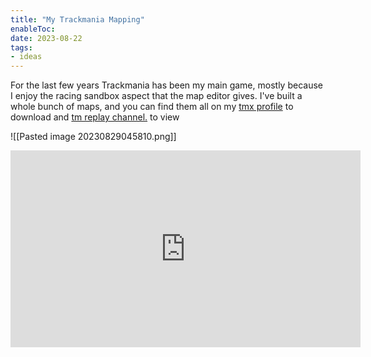 ```yaml
---
title: "My Trackmania Mapping"
enableToc: 
date: 2023-08-22
tags:
- ideas
---
```

For the last few years Trackmania has been my main game, mostly because I enjoy the racing sandbox aspect that the map editor gives. I've built a whole bunch of maps, and you can find them all on my [tmx profile](https://trackmania.exchange/user/profile/27633) to download and [tm replay channel.](https://www.youtube.com/@ThatSkiFreak) to view

![[Pasted image 20230829045810.png]]

<iframe width="560" height="315" src="https://www.youtube.com/embed/41bWwJs7F9w" title="YouTube video player" frameborder="0" allow="accelerometer; autoplay; clipboard-write; encrypted-media; gyroscope; picture-in-picture; web-share" allowfullscreen></iframe>
